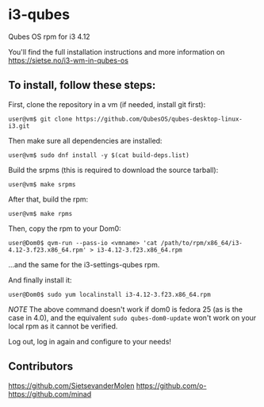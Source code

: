 # i3-qubes
Qubes OS rpm for i3 4.12

You'll find the full installation instructions and more information on https://sietse.no/i3-wm-in-qubes-os

## To install, follow these steps:

First, clone the repository in a vm (if needed, install git first):

```
user@vm$ git clone https://github.com/QubesOS/qubes-desktop-linux-i3.git
```

Then make sure all dependencies are installed:

```
user@vm$ sudo dnf install -y $(cat build-deps.list)
```

Build the srpms (this is required to download the source tarball):

```
user@vm$ make srpms

```

After that, build the rpm:

```
user@vm$ make rpms
```

Then, copy the rpm to your Dom0:
```
user@Dom0$ qvm-run --pass-io <vmname> 'cat /path/to/rpm/x86_64/i3-4.12-3.f23.x86_64.rpm' > i3-4.12-3.f23.x86_64.rpm
```

...and the same for the i3-settings-qubes rpm. 

And finally install it:

```
user@Dom0$ sudo yum localinstall i3-4.12-3.f23.x86_64.rpm
```

*NOTE* The above command doesn't work if dom0 is fedora 25 (as is the case in 4.0), and the equivalent `sudo qubes-dom0-update` won't work on your local rpm as it cannot be verified.



Log out, log in again and configure to your needs!

## Contributors
https://github.com/SietsevanderMolen
https://github.com/o-
https://github.com/minad
